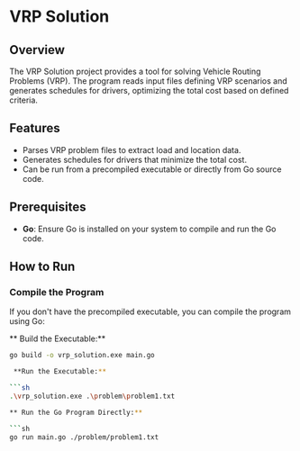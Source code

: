 # VRP Solution

## Overview

The VRP Solution project provides a tool for solving Vehicle Routing Problems (VRP). The program reads input files defining VRP scenarios and generates schedules for drivers, optimizing the total cost based on defined criteria.

## Features

- Parses VRP problem files to extract load and location data.
- Generates schedules for drivers that minimize the total cost.
- Can be run from a precompiled executable or directly from Go source code.

## Prerequisites

- **Go**: Ensure Go is installed on your system to compile and run the Go code.

## How to Run

### Compile the Program

If you don't have the precompiled executable, you can compile the program using Go:

** Build the Executable:**

```sh
go build -o vrp_solution.exe main.go

 **Run the Executable:**

```sh
.\vrp_solution.exe .\problem\problem1.txt

** Run the Go Program Directly:**

```sh
go run main.go ./problem/problem1.txt
